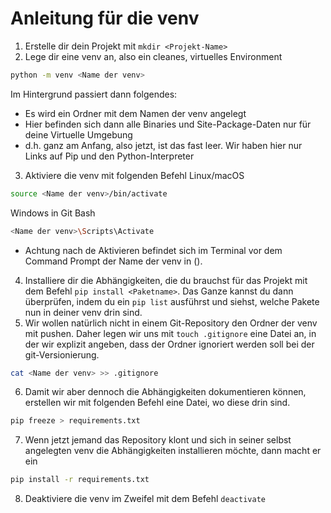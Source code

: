# Anleitung für die venv
1. Erstelle dir dein Projekt mit `mkdir <Projekt-Name>`
2. Lege dir eine venv an, also ein cleanes, virtuelles Environment
```bash
python -m venv <Name der venv>
```
Im Hintergrund passiert dann folgendes:
- Es wird ein Ordner mit dem Namen der venv angelegt
- Hier befinden sich dann alle Binaries und Site-Package-Daten nur für deine Virtuelle Umgebung
- d.h. ganz am Anfang, also jetzt, ist das fast leer. Wir haben hier nur Links auf Pip und den Python-Interpreter
3. Aktiviere die venv mit folgenden Befehl
Linux/macOS
```bash
source <Name der venv>/bin/activate
```
Windows in Git Bash
```bash
<Name der venv>\Scripts\Activate
```
- Achtung nach de Aktivieren befindet sich im Terminal vor dem Command Prompt der Name der venv in ().
4. Installiere dir die Abhängigkeiten, die du brauchst für das Projekt mit dem Befehl `pip install <Paketname>`. Das Ganze kannst du dann überprüfen, indem du ein `pip list` ausführst und siehst, welche Pakete nun in deiner venv drin sind.
5. Wir wollen natürlich nicht in einem Git-Repository den Ordner der venv mit pushen. Daher legen wir uns mit `touch .gitignore` eine Datei an, in der wir explizit angeben, dass der Ordner ignoriert werden soll bei der git-Versionierung. 
```bash
cat <Name der venv> >> .gitignore
```
6. Damit wir aber dennoch die Abhängigkeiten dokumentieren können, erstellen wir mit folgenden Befehl eine Datei, wo diese drin sind.
```bash
pip freeze > requirements.txt
```
7. Wenn jetzt jemand das Repository klont und sich in seiner selbst angelegten venv die Abhängigkeiten installieren möchte, dann macht er ein 
```bash
pip install -r requirements.txt
```
8. Deaktiviere die venv im Zweifel mit dem Befehl `deactivate`


